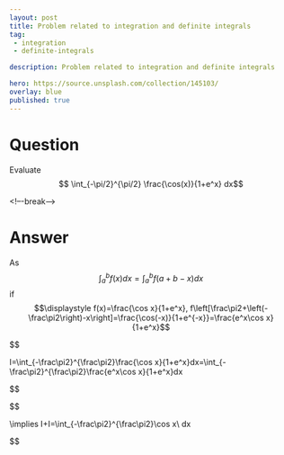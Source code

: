 ```yaml
---
layout: post
title: Problem related to integration and definite integrals
tag:
 - integration
 - definite-integrals

description: Problem related to integration and definite integrals

hero: https://source.unsplash.com/collection/145103/
overlay: blue 
published: true
---
```


# Question 

Evaluate $$ \int_{-\pi/2}^{\pi/2} \frac{\cos(x)}{1+e^x} dx$$ 

<!–-break-–>



# Answer 


As $$\displaystyle\int_a^bf(x)dx=\int_a^bf(a+b-x)dx$$
if $$\displaystyle f(x)=\frac{\cos x}{1+e^x}, f\left[\frac\pi2+\left(-\frac\pi2\right)-x\right]=\frac{\cos(-x)}{1+e^{-x}}=\frac{e^x\cos x}{1+e^x}$$


$$

I=\int_{-\frac\pi2}^{\frac\pi2}\frac{\cos x}{1+e^x}dx=\int_{-\frac\pi2}^{\frac\pi2}\frac{e^x\cos x}{1+e^x}dx

$$




$$

\implies I+I=\int_{-\frac\pi2}^{\frac\pi2}\cos x\ dx

$$



